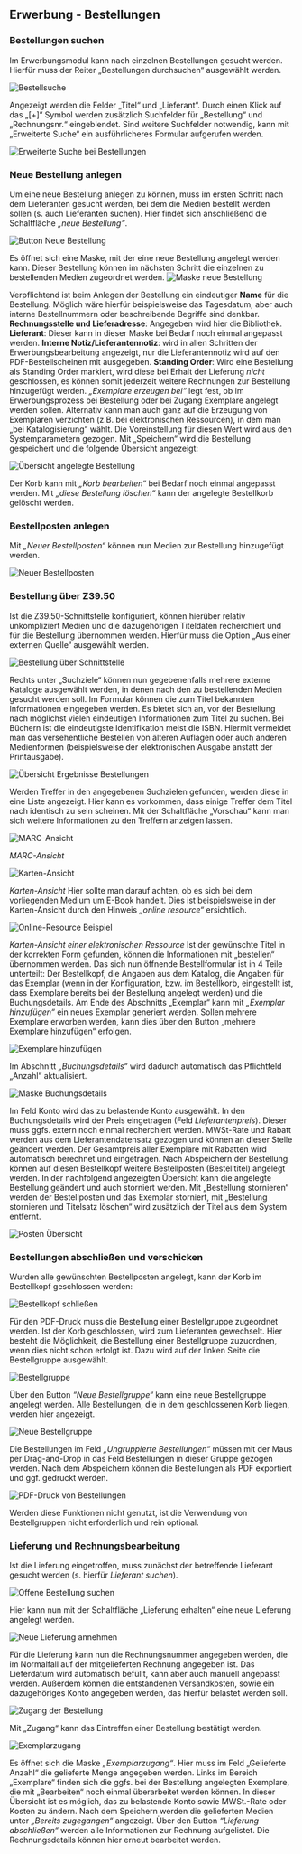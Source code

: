 ## Erwerbung - Bestellungen 
### Bestellungen suchen
Im Erwerbungsmodul kann nach einzelnen Bestellungen gesucht werden. Hierfür muss der Reiter „Bestellungen durchsuchen“ ausgewählt werden.

![Bestellsuche](../Images/EW_bssuche.png)
 
Angezeigt werden die Felder „Titel“ und „Lieferant“. Durch einen Klick auf das „[+]“ Symbol werden zusätzlich Suchfelder für „Bestellung“ und „Rechnungsnr.“ eingeblendet. Sind weitere Suchfelder notwendig, kann mit „Erweiterte Suche“ ein ausführlicheres Formular aufgerufen werden.

![Erweiterte Suche bei Bestellungen](../Images/EW_bserwsuche.png)

 

### Neue Bestellung anlegen
Um eine neue Bestellung anlegen zu können, muss im ersten Schritt nach dem Lieferanten gesucht werden, bei dem die Medien bestellt werden sollen (s. auch Lieferanten suchen).
Hier findet sich anschließend die Schaltfläche *„neue Bestellung“*.
 
![Button Neue Bestellung](../Images/EW_bsneu.png)

 
Es öffnet sich eine Maske, mit der eine neue Bestellung angelegt werden kann. Dieser Bestellung können im nächsten Schritt die einzelnen zu bestellenden Medien zugeordnet werden.
![Maske neue Bestellung](../Images/EW_bsmaske.png)

 
Verpflichtend ist beim Anlegen der Bestellung ein eindeutiger **Name** für die Bestellung. Möglich wäre hierfür beispielsweise das Tagesdatum, aber auch interne Bestellnummern oder beschreibende Begriffe sind denkbar.
**Rechnungsstelle und Lieferadresse**: Angegeben wird hier die Bibliothek. 
**Lieferant**: Dieser kann in dieser Maske bei Bedarf noch einmal angepasst werden.
**Interne Notiz/Lieferantennotiz**: wird in allen Schritten der Erwerbungsbearbeitung angezeigt, nur die Lieferantennotiz wird auf den PDF-Bestellscheinen mit ausgegeben.
**Standing Order**: Wird eine Bestellung als Standing Order markiert, wird diese bei Erhalt der Lieferung *nicht* geschlossen, es können somit jederzeit weitere Rechnungen zur Bestellung hinzugefügt werden.
*„Exemplare erzeugen bei“* legt fest, ob im Erwerbungsprozess bei Bestellung oder bei Zugang Exemplare angelegt werden sollen. Alternativ kann man auch ganz auf die Erzeugung von Exemplaren verzichten (z.B. bei elektronischen Ressourcen), in dem man „bei Katalogisierung“ wählt. Die Voreinstellung für diesen Wert wird aus den Systemparametern gezogen.
Mit „Speichern“ wird die Bestellung gespeichert und die folgende Übersicht angezeigt:

![Übersicht angelegte Bestellung](../Images/EW_bsuebers.png)
 
Der Korb kann mit *„Korb bearbeiten“* bei Bedarf noch einmal angepasst werden. Mit *„diese Bestellung löschen“* kann der angelegte Bestellkorb gelöscht werden.

### Bestellposten anlegen

Mit *„Neuer Bestellposten“* können nun Medien zur Bestellung hinzugefügt werden. 

![Neuer Bestellposten](../Images/EW_bsbestellposten.png)

 

### Bestellung über Z39.50
Ist die Z39.50-Schnittstelle konfiguriert, können hierüber relativ unkompliziert Medien und die dazugehörigen Titeldaten recherchiert und für die Bestellung übernommen werden. Hierfür muss die Option „Aus einer externen Quelle“ ausgewählt werden.

![Bestellung über Schnittstelle](../Images/EW_bsschnittstelle.png)

 
Rechts unter „Suchziele“ können nun gegebenenfalls mehrere externe Kataloge ausgewählt werden, in denen nach den zu bestellenden Medien gesucht werden soll. Im Formular können die zum Titel bekannten Informationen eingegeben werden.
Es bietet sich an, vor der Bestellung nach möglichst vielen eindeutigen Informationen zum Titel zu suchen. Bei Büchern ist die eindeutigste Identifikation meist die ISBN. Hiermit vermeidet man das versehentliche Bestellen von älteren Auflagen oder auch anderen Medienformen (beispielsweise der elektronischen Ausgabe anstatt der Printausgabe). 

![Übersicht Ergebnisse Bestellungen](../Images/EW_bserg.png)

 

Werden Treffer in den angegebenen Suchzielen gefunden, werden diese in eine Liste angezeigt. Hier kann es vorkommen, dass einige Treffer dem Titel nach identisch zu sein scheinen. Mit der Schaltfläche „Vorschau“ kann man sich weitere Informationen zu den Treffern anzeigen lassen.

![MARC-Ansicht](../Images/EW_bsmarc.png)

 
*MARC-Ansicht*

![Karten-Ansicht](../Images/EW_bskarte.png)

 
*Karten-Ansicht*
Hier sollte man darauf achten, ob es sich bei dem vorliegenden Medium um E-Book handelt. Dies ist beispielsweise in der Karten-Ansicht durch den Hinweis *„online resource“* ersichtlich. 

![Online-Resource Beispiel](../Images/EW_bsonline.png)

 
*Karten-Ansicht einer elektronischen Ressource*
Ist der gewünschte Titel in der korrekten Form gefunden, können die Informationen mit „bestellen“ übernommen werden.
Das sich nun öffnende Bestellformular ist in 4 Teile unterteilt: Der Bestellkopf, die Angaben aus dem Katalog, die Angaben für das Exemplar (wenn in der Konfiguration, bzw. im Bestellkorb, eingestellt ist, dass Exemplare bereits bei der Bestellung angelegt werden) und die Buchungsdetails.
Am Ende des Abschnitts „Exemplar“ kann mit *„Exemplar hinzufügen“* ein neues Exemplar generiert werden. Sollen mehrere Exemplare erworben werden, kann dies über den Button „mehrere Exemplare hinzufügen“ erfolgen.

![Exemplare hinzufügen](../Images/EW_exadd.png)
 
Im Abschnitt *„Buchungsdetails“* wird dadurch automatisch das Pflichtfeld „Anzahl“ aktualisiert.

![Maske Buchungsdetails](../Images/EW_buchungsdetails.png)
  
Im Feld Konto wird das zu belastende Konto ausgewählt. In den Buchungsdetails wird der Preis eingetragen (Feld *Lieferantenpreis*). Dieser muss ggfs. extern noch einmal recherchiert werden. MWSt-Rate und Rabatt werden aus dem Lieferantendatensatz gezogen und können an dieser Stelle geändert werden. Der Gesamtpreis aller Exemplare mit Rabatten wird automatisch berechnet und eingetragen.
Nach Abspeichern der Bestellung können auf diesen Bestellkopf weitere Bestellposten (Bestelltitel) angelegt werden.
In der nachfolgend angezeigten Übersicht kann die angelegte Bestellung geändert und auch storniert werden. Mit „Bestellung stornieren“ werden der Bestellposten und das Exemplar storniert, mit „Bestellung stornieren und Titelsatz löschen“ wird zusätzlich der Titel aus dem System entfernt.

![Posten Übersicht](../Images/EW_posten.png)

 

### Bestellungen abschließen und verschicken

Wurden alle gewünschten Bestellposten angelegt, kann der Korb im Bestellkopf geschlossen werden:

![Bestellkopf schließen](../Images/EW_bsclose.png)

 
Für den PDF-Druck muss die Bestellung einer Bestellgruppe zugeordnet werden.
Ist der Korb geschlossen, wird zum Lieferanten gewechselt.
Hier besteht die Möglichkeit, die Bestellung einer Bestellgruppe zuzuordnen, wenn dies nicht schon erfolgt ist. Dazu wird auf der linken Seite die Bestellgruppe ausgewählt.

![Bestellgruppe](../Images/EW_bsgruppe.png)

 
Über den Button *“Neue Bestellgruppe“* kann eine neue Bestellgruppe angelegt werden. Alle Bestellungen, die in dem geschlossenen Korb liegen, werden hier angezeigt.

![Neue Bestellgruppe](../Images/EW_bsgruppeneu.png)
 
Die Bestellungen im Feld *„Ungruppierte Bestellungen“* müssen mit der Maus per Drag-and-Drop in das Feld Bestellungen in dieser Gruppe gezogen werden. Nach dem Abspeichern können die Bestellungen als PDF exportiert und ggf. gedruckt werden. 

![PDF-Druck von Bestellungen](../Images/EW_bspdf.png)

 
 Werden diese Funktionen nicht genutzt, ist die Verwendung von Bestellgruppen nicht erforderlich und rein optional.

### Lieferung und Rechnungsbearbeitung
Ist die Lieferung eingetroffen, muss zunächst der betreffende Lieferant gesucht werden (s. hierfür *Lieferant suchen*).

![Offene Bestellung suchen](../Images/EW_bsoffen.png)

 
Hier kann nun mit der Schaltfläche „Lieferung erhalten“ eine neue Lieferung angelegt werden.

![Neue Lieferung annehmen](../Images/EW_rechneu.png)

 
Für die Lieferung kann nun die Rechnungsnummer angegeben werden, die im Normalfall auf der mitgelieferten Rechnung angegeben ist. Das Lieferdatum wird automatisch befüllt, kann aber auch manuell angepasst werden. Außerdem können die entstandenen Versandkosten, sowie ein dazugehöriges Konto angegeben werden, das hierfür belastet werden soll.

![Zugang der Bestellung](../Images/EW_bszugang.png)

 
Mit „Zugang“ kann das Eintreffen einer Bestellung bestätigt werden.

![Exemplarzugang](../Images/EW_bsexzugang.png)

 
Es öffnet sich die Maske *„Exemplarzugang“*. Hier muss im Feld „Gelieferte Anzahl“ die gelieferte Menge angegeben werden. Links im Bereich „Exemplare“ finden sich die ggfs. bei der Bestellung angelegten Exemplare, die mit „Bearbeiten“ noch einmal überarbeitet werden können.
In dieser Übersicht ist es möglich, das zu belastende Konto sowie MWSt.-Rate oder Kosten zu ändern. 
Nach dem Speichern werden die gelieferten Medien unter *„Bereits zugegangen“* angezeigt.
Über den Button *“Lieferung abschließen“* werden alle Informationen zur Rechnung aufgelistet. Die Rechnungsdetails können hier erneut bearbeitet werden.
